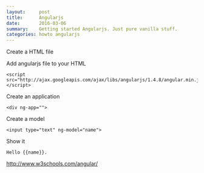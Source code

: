 ```yaml
---
layout:     post
title:      Angularjs
date:       2016-03-06 
summary:    Getting started Angularjs. Just pure vanilla stuff. 
categories: howto angularjs
---
```


Create a HTML file

Add angularjs file to your HTML 

```
<script src="http://ajax.googleapis.com/ajax/libs/angularjs/1.4.8/angular.min.js"></script>
```

Create an application  

```
<div ng-app="">
```

Create a model 

```
<input type="text" ng-model="name">
```

Show it 

```
Hello {{name}}.  
```



http://www.w3schools.com/angular/
